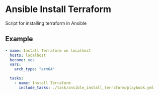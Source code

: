 # Ansible Install Terraform
Script for installing terraform in Ansible

## Example

```yaml
- name: Install Terraform on localhost
  hosts: localhost
  become: yes
  vars:
    arch_type: "arm64"

  tasks:
    - name: Install Terraform
      include_tasks: ./task/ansible_install_terraform/playbook.yml  
```